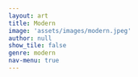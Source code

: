 ```yaml
---
layout: art
title: Modern
image: 'assets/images/modern.jpeg'
author: null
show_tile: false
genre: modern
nav-menu: true
---
```

